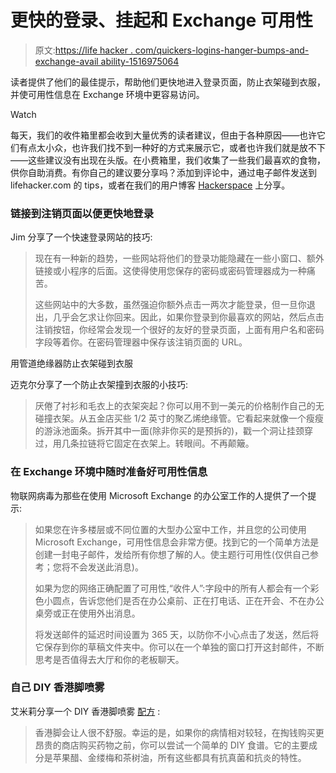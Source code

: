 # 更快的登录、挂起和 Exchange 可用性

> 原文:[https://life hacker . com/quickers-logins-hanger-bumps-and-exchange-avail ability-1516975064](https://lifehacker.com/quicker-logins-hanger-bumps-and-exchange-availability-1516975064)

读者提供了他们的最佳提示，帮助他们更快地进入登录页面，防止衣架碰到衣服，并使可用性信息在 Exchange 环境中更容易访问。

Watch

每天，我们的收件箱里都会收到大量优秀的读者建议，但由于各种原因——也许它们有点太小众，也许我们找不到一种好的方式来展示它，或者也许我们就是放不下——这些建议没有出现在头版。在小费箱里，我们收集了一些我们最喜欢的食物，供你自助消费。有你自己的建议要分享吗？添加到评论中，通过电子邮件发送到 lifehacker.com 的 tips，或者在我们的用户博客 [Hackerspace](http://hackerspace.lifehacker.com) 上分享。

### 链接到注销页面以便更快地登录

Jim 分享了一个快速登录网站的技巧:

> 现在有一种新的趋势，一些网站将他们的登录功能隐藏在一些小窗口、额外链接或小程序的后面。这使得使用您保存的密码或密码管理器成为一种痛苦。
> 
> 这些网站中的大多数，虽然强迫你额外点击一两次才能登录，但一旦你退出，几乎会乞求让你回来。因此，如果你登录到你最喜欢的网站，然后点击注销按钮，你经常会发现一个很好的友好的登录页面，上面有用户名和密码字段等着你。在密码管理器中保存该注销页面的 URL。

用管道绝缘器防止衣架碰到衣服

迈克尔分享了一个防止衣架撞到衣服的小技巧:

> 厌倦了衬衫和毛衣上的衣架突起？你可以用不到一美元的价格制作自己的无碰撞衣架。从五金店买些 1/2 英寸的聚乙烯绝缘管。它看起来就像一个瘦瘦的游泳池面条。拆开其中一面(除非你买的是预拆的)，戳一个洞让挂颈穿过，用几条拉链将它固定在衣架上。转眼间。不再颠簸。

### 在 Exchange 环境中随时准备好可用性信息

物联网病毒为那些在使用 Microsoft Exchange 的办公室工作的人提供了一个提示:

> 如果您在许多楼层或不同位置的大型办公室中工作，并且您的公司使用 Microsoft Exchange，可用性信息会非常方便。找到它的一个简单方法是创建一封电子邮件，发给所有你想了解的人。使主题行可用性(仅供自己参考；您将不会发送此消息)。
> 
> 如果为您的网络正确配置了可用性,“收件人”:字段中的所有人都会有一个彩色小圆点，告诉您他们是否在办公桌前、正在打电话、正在开会、不在办公桌旁或正在使用外出消息。
> 
> 将发送邮件的延迟时间设置为 365 天，以防你不小心点击了发送，然后将它保存到你的草稿文件夹中。你可以在一个单独的窗口打开这封邮件，不断思考是否值得去大厅和你的老板聊天。

### 自己 DIY 香港脚喷雾

艾米莉分享一个 DIY 香港脚喷雾 [配方](http://www.savvysugar.com/Homemade-Athlete-Foot-Spray-33771576) :

> 香港脚会让人很不舒服。幸运的是，如果你的病情相对较轻，在掏钱购买更昂贵的商店购买药物之前，你可以尝试一个简单的 DIY 食谱。它的主要成分是苹果醋、金缕梅和茶树油，所有这些都具有抗真菌和抗炎的特性。